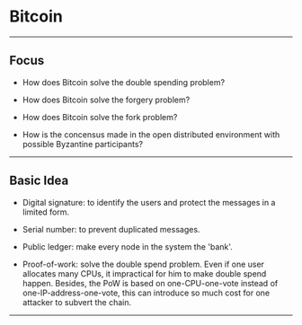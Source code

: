 # Bitcoin

---

## Focus

- How does Bitcoin solve the double spending problem?

- How does Bitcoin solve the forgery problem?

- How does Bitcoin solve the fork problem?

- How is the concensus made in the open distributed environment with possible Byzantine participants?

---

## Basic Idea

- Digital signature: to identify the users and protect the messages in a limited form.

- Serial number: to prevent duplicated messages.

- Public ledger: make every node in the system the 'bank'.

- Proof-of-work: solve the double spend problem. Even if one user allocates many CPUs, it impractical for him to make double spend happen. Besides, the PoW is based on one-CPU-one-vote instead of one-IP-address-one-vote, this can introduce so much cost for one attacker to subvert the chain.

---
